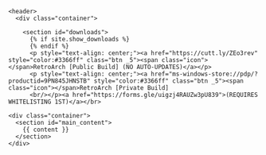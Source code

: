 <html lang="{{ site.lang | default: "en-US" }}">
  <head>
    <meta charset='utf-8'>
    <meta http-equiv="X-UA-Compatible" content="IE=edge">
    <meta name="viewport" content="width=device-width, initial-scale=1">
    <link rel="stylesheet" href="{{ '/assets/css/style.css?v=' | append: site.github.build_revision | relative_url }}">

  </head>

  <body>

    <header>
      <div class="container">

        <section id="downloads">
          {% if site.show_downloads %}
          {% endif %}
          <p style="text-align: center;"><a href="https://cutt.ly/ZEo3rev" style="color:#3366ff" class="btn _5"><span class="icon"></span>RetroArch [Public Build] (NO AUTO-UPDATES)</a></p>
          <p style="text-align: center;"><a href="ms-windows-store://pdp/?productid=9PN845JHNSTB" style="color:#3366ff" class="btn _5"><span class="icon"></span>RetroArch [Private Build]
          <br/></p><a href="https://forms.gle/uigzj4RAUZw3pU839">(REQUIRES WHITELISTING 1ST)</a></br>

    <div class="container">
      <section id="main_content">
        {{ content }}
      </section>
    </div>
